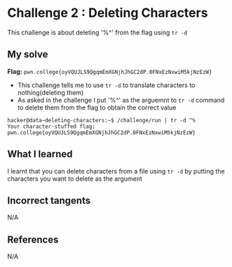 # Challenge 2 : Deleting Characters
This challenge is about deleting '%^' from the flag using `tr -d`

## My solve
**Flag:** `pwn.college{oyVQUJLS9QgqmEmXGNjhJhGC2dP.0FNxEzNxwiM5kjNzEzW}`

- This challenge tells me to use `tr -d` to translate characters to nothing(deleting them)
- As asked in the challenge I put '%^' as the arguemnt to `tr -d` command to delete them from the flag to obtain the correct value
```
hacker@data~deleting-characters:~$ /challenge/run | tr -d ^%
Your character-stuffed flag:
pwn.college{oyVQUJLS9QgqmEmXGNjhJhGC2dP.0FNxEzNxwiM5kjNzEzW}
```

## What I learned 
I learnt that you can delete characters from a file using `tr -d` by putting the characters you want to delete as the argument

## Incorrect tangents 
N/A

## References 
N/A
